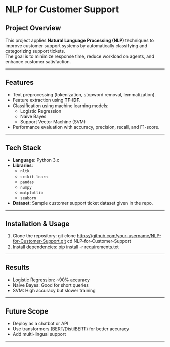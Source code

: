 # NLP for Customer Support

## Project Overview
This project applies **Natural Language Processing (NLP)** techniques to improve customer support systems by automatically classifying and categorizing support tickets.  
The goal is to minimize response time, reduce workload on agents, and enhance customer satisfaction.

---

## Features
- Text preprocessing (tokenization, stopword removal, lemmatization).
- Feature extraction using **TF-IDF**.
- Classification using machine learning models:
  - Logistic Regression
  - Naive Bayes
  - Support Vector Machine (SVM)
- Performance evaluation with accuracy, precision, recall, and F1-score.

---

## Tech Stack
- **Language**: Python 3.x
- **Libraries**:
  - `nltk`
  - `scikit-learn`
  - `pandas`
  - `numpy`
  - `matplotlib`
  - `seaborn`
- **Dataset**: Sample customer support ticket dataset given in the repo.

---

## Installation & Usage
1. Clone the repository:
   git clone https://github.com/your-username/NLP-for-Customer-Support.git
   cd NLP-for-Customer-Support
2. Install dependencies:
   pip install -r requirements.txt
---

## Results
- Logistic Regression: ~90% accuracy
- Naive Bayes: Good for short queries
- SVM: High accuracy but slower training

---

## Future Scope
- Deploy as a chatbot or API
- Use transformers (BERT/DistilBERT) for better accuracy
- Add multi-lingual support

---

